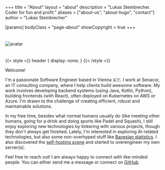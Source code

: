 +++
title = "About"
layout = "about"
description = "Lukas Steinbrecher. Coder for fun and profit."
aliases = ["about-us", "about-hugo", "contact"]
author = "Lukas Steinbrecher"

[params]
  bodyClass = "page-about"
  showCopyright = true
+++

<div class="avatar centered" style="margin: 2.3rem 0">
  <img src="/images/lukas.jpg" alt="avatar">
</div>

{{< style >}}
header {
  display: none;
}
{{< /style >}}

Welcome!

I'm a passionate Software Engineer based in Vienna 🇦🇹. I work at Senacor, an IT consulting company, where I help clients build awesome software. My work involves developing backend systems (using Java, Kotlin, Python), building frontends (with React), often deployed on Kubernetes on AWS or Azure. I'm drawn to the challenge of creating efficient, robust and maintainable solutions.

In my free time, besides what normal humans usually do (like meeting other humans, going for a drink and doing sports like Padel and Squash), I still enjoy exploring new technologies by tinkering with various projects, though they don't always get finished.
Lately, I'm interested in exploring AI-related technologies, but also some non-overhyped stuff like [Bayesian statistics](https://www.pymc.io/welcome.html). I also discovered the [self-hosting scene](https://www.reddit.com/r/selfhosted/) and started to overengineer my own server(s).

Feel free to reach out! I am always happy to connect with like-minded people. You can either send me a message or connect on [GitHub](https://github.com/lukstei).
